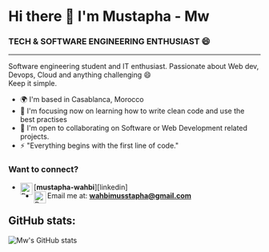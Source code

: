# Hi there 👋 I'm Mustapha - Mw
### TECH & SOFTWARE ENGINEERING ENTHUSIAST 😄
------------------
Software engineering student and IT enthusiast. Passionate about Web dev, Devops, Cloud and anything challenging 😄 \
Keep it simple.


* 🌍  I'm based in Casablanca, Morocco
* 🧠  I'm focusing now on learning how to write clean code and use the best practises 
* 🤝  I'm open to collaborating on Software or Web Development related projects.
* ⚡  "Everything begins with the first line of code."


###     Want to connect?
- <img align="left" alt="Red1 - LinkedIn" width="24px" src="https://img.icons8.com/fluency/50/000000/linkedin.png" />[**mustapha-wahbi**][linkedin]
- <img align="left" alt="Red1 - Mail" width="24px" src="https://img.icons8.com/color/48/000000/new-post.png"/> Email me at: **wahbimusstapha@gmail.com**

## GitHub stats:

![Mw's GitHub stats](https://github-readme-stats.vercel.app/api?username=Mwahbi101&show_icons=true&theme=dracula&count_private=true) 




